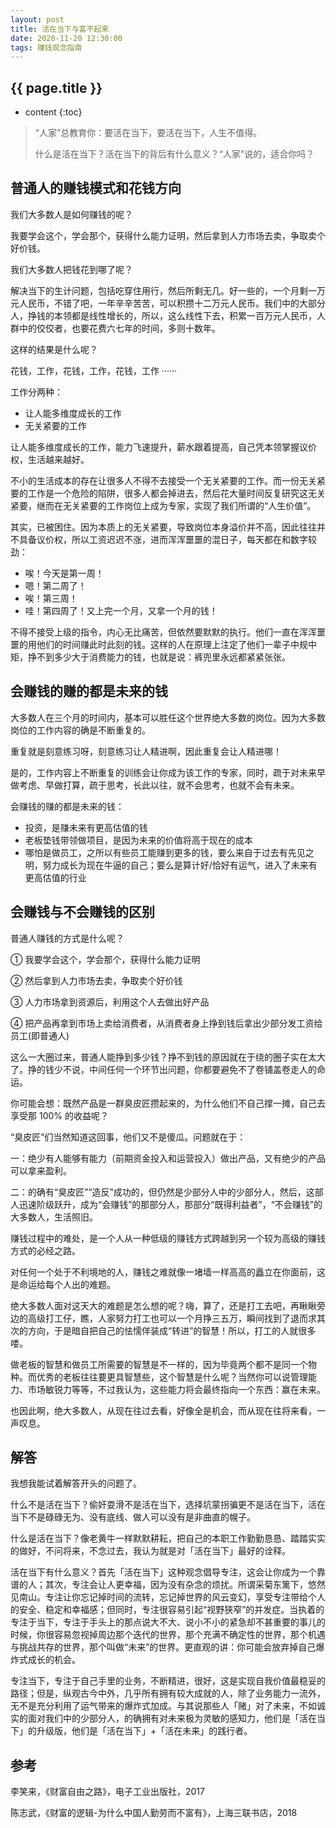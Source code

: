 ```yaml
---
layout: post
title: 活在当下与富不起来
date: 2020-11-20 12:30:00
tags: 赚钱观念指南
--- 
```


<h2>{{ page.title }}</h2>

* content
{:toc}

> “人家”总教育你：要活在当下，要活在当下，人生不值得。
>
> 什么是活在当下？活在当下的背后有什么意义？“人家”说的，适合你吗？

## 普通人的赚钱模式和花钱方向

我们大多数人是如何赚钱的呢？

我要学会这个，学会那个，获得什么能力证明，然后拿到人力市场去卖，争取卖个好价钱。

我们大多数人把钱花到哪了呢？

解决当下的生计问题，包括吃穿住用行，然后所剩无几。好一些的，一个月剩一万元人民币，不错了吧，一年辛辛苦苦，可以积攒十二万元人民币。我们中的大部分人，挣钱的本领都是线性增长的，所以，这么线性下去，积累一百万元人民币，人群中的佼佼者，也要花费六七年的时间，多则十数年。

这样的结果是什么呢？

花钱，工作，花钱，工作，花钱，工作 ······

工作分两种：

- 让人能多维度成长的工作
- 无关紧要的工作

让人能多维度成长的工作，能力飞速提升，薪水跟着提高，自己凭本领掌握议价权，生活越来越好。

不小的生活成本的存在让很多人不得不去接受一个无关紧要的工作。而一份无关紧要的工作是一个危险的陷阱，很多人都会掉进去，然后花大量时间反复研究这无关紧要，继而在无关紧要的工作岗位上成为专家，实现了我们所谓的“人生价值”。

其实，已被困住。因为本质上的无关紧要，导致岗位本身溢价并不高，因此往往并不具备议价权，所以工资迟迟不涨，进而浑浑噩噩的混日子，每天都在和数字较劲：

- 唉！今天是第一周！
- 嗯！第二周了！
- 唉！第三周！
- 哇！第四周了！又上完一个月，又拿一个月的钱！

不得不接受上级的指令，内心无比痛苦，但依然要默默的执行。他们一直在浑浑噩噩的用他们的时间赚此时此刻的钱。这样的人在原理上注定了他们一辈子中规中矩，挣不到多少大于消费能力的钱，也就是说：裤兜里永远都紧紧张张。

## 会赚钱的赚的都是未来的钱

大多数人在三个月的时间内，基本可以胜任这个世界绝大多数的岗位。因为大多数岗位的工作内容的确是不断重复的。

重复就是刻意练习呀，刻意练习让人精进啊，因此重复会让人精进哪！

是的，工作内容上不断重复的训练会让你成为该工作的专家，同时，疏于对未来早做考虑、早做打算，疏于思考，长此以往，就不会思考，也就不会有未来。

会赚钱的赚的都是未来的钱：

- 投资，是赚未来有更高估值的钱
- 老板垫钱带领做项目，是因为未来的价值将高于现在的成本
- 哪怕是做员工，之所以有些员工能赚到更多的钱，要么来自于过去有先见之明，努力成长为现在牛逼的自己；要么是算计好/恰好有运气，进入了未来有更高估值的行业

## 会赚钱与不会赚钱的区别

普通人赚钱的方式是什么呢？

① 我要学会这个，学会那个，获得什么能力证明

② 然后拿到人力市场去卖，争取卖个好价钱

③ 人力市场拿到资源后，利用这个人去做出好产品

④ 把产品再拿到市场上卖给消费者，从消费者身上挣到钱后拿出少部分发工资给员工(即普通人)

这么一大圈过来，普通人能挣到多少钱？挣不到钱的原因就在于绕的圈子实在太大了。挣的钱少不说，中间任何一个环节出问题，你都要避免不了卷铺盖卷走人的命运。

你可能会想：既然产品是一群臭皮匠攒起来的，为什么他们不自己撑一摊，自己去享受那 100% 的收益呢？

“臭皮匠”们当然知道这回事，他们又不是傻瓜。问题就在于：

一：绝少有人能够有能力（前期资金投入和运营投入）做出产品，又有绝少的产品可以拿来盈利。

二：的确有“臭皮匠”“造反”成功的，但仍然是少部分人中的少部分人，然后，这部人迅速阶级跃升，成为“会赚钱”的那部分人，那部分“既得利益者”，“不会赚钱”的大多数人，生活照旧。

赚钱过程中的难处，是一个人从一种低级的赚钱方式跨越到另一个较为高级的赚钱方式的必经之路。

对任何一个处于不利境地的人，赚钱之难就像一堵墙一样高高的矗立在你面前，这是命运给每个人出的难题。

绝大多数人面对这天大的难题是怎么想的呢？嗨，算了，还是打工去吧，再瞅瞅旁边的高级打工仔，瞧，人家努力打工也可以一个月挣三五万，瞬间找到了退而求其次的方向，于是暗自把自己的怯懦佯装成“转进”的智慧！所以，打工的人就很多喽。

做老板的智慧和做员工所需要的智慧是不一样的，因为毕竟两个都不是同一个物种。而优秀的老板往往要更具智慧些，这个智慧是什么呢？当然你可以说管理能力、市场敏锐力等等，不过我认为，这些能力将会最终指向一个东西：赢在未来。

也因此啊，绝大多数人，从现在往过去看，好像全是机会，而从现在往将来看，一声叹息。

## 解答

我想我能试着解答开头的问题了。

什么不是活在当下？偷奸耍滑不是活在当下，选择坑蒙拐骗更不是活在当下，活在当下不是碌碌无为、没有底线、做人可以没有是非曲直的幌子。

什么是活在当下？像老黄牛一样默默耕耘，把自己的本职工作勤勤恳恳、踏踏实实的做好，不问将来，不念过去，我认为就是对「活在当下」最好的诠释。

活在当下有什么意义？首先「活在当下」这种观念倡导专注，这会让你成为一个靠谱的人；其次，专注会让人更幸福，因为没有杂念的烦扰。所谓采菊东篱下，悠然见南山。专注让你忘记掉时间的流转，忘记掉世界的风云变幻，享受专注带给个人的安全、稳定和幸福感；但同时，专注很容易引起“视野狭窄”的并发症。当执着的专注于当下，专注于手头上的那点说大不大、说小不小的紧急却不甚重要的事儿的时候，你很容易忽视掉周边那个迭代的世界，那个充满不确定性的世界，那个机遇与挑战共存的世界，那个叫做“未来”的世界。更直观的讲：你可能会放弃掉自己爆炸式成长的机会。

专注当下，专注于自己手里的业务，不断精进，很好，这是实现自我价值最稳妥的路径；但是，纵观古今中外，几乎所有拥有较大成就的人，除了业务能力一流外，无不是充分利用了运气带来的爆炸式加成。与其说那些人「赌」对了未来，不如诚实的面对我们中的少部分人，的确拥有对未来极为灵敏的感知力，他们是「活在当下」的升级版，他们是「活在当下」+「活在未来」的践行者。

## 参考

李笑来，《财富自由之路》，电子工业出版社，2017

陈志武，《财富的逻辑-为什么中国人勤劳而不富有》，上海三联书店，2018